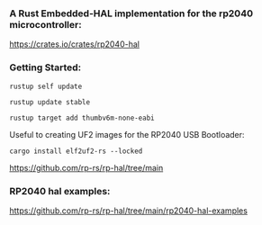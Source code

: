 
### A Rust Embedded-HAL implementation for the rp2040 microcontroller:

https://crates.io/crates/rp2040-hal



### Getting Started:

`rustup self update`

`rustup update stable`

`rustup target add thumbv6m-none-eabi`

Useful to creating UF2 images for the RP2040 USB Bootloader:

`cargo install elf2uf2-rs --locked`

https://github.com/rp-rs/rp-hal/tree/main



### RP2040 hal examples: 

https://github.com/rp-rs/rp-hal/tree/main/rp2040-hal-examples
